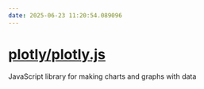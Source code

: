 ```yaml
---
date: 2025-06-23 11:20:54.089096
---
```


# [plotly/plotly.js](https://github.com/plotly/plotly.js)

JavaScript library for making charts and graphs with data